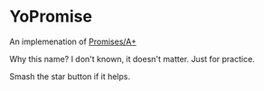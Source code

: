 # YoPromise

An implemenation of [Promises/A+](https://promisesaplus.com/)

Why this name? I don't known, it doesn't matter. Just for practice.

Smash the star button if it helps.
